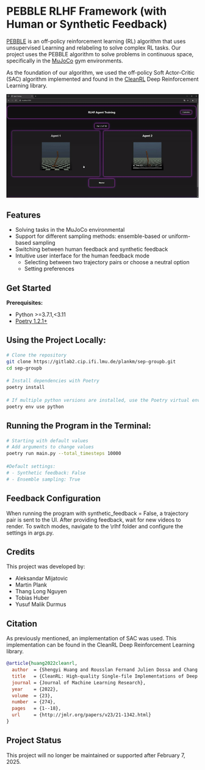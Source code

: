 # PEBBLE RLHF Framework (with Human or Synthetic Feedback)

[PEBBLE](https://arxiv.org/abs/2106.05091) is an off-policy reinforcement learning (RL) algorithm that uses unsupervised Learning and relabeling to 
solve complex RL tasks. Our project uses the PEBBLE algorithm to solve problems in continuous space, 
specifically in the [MuJoCo](https://gymnasium.farama.org/environments/mujoco/) gym environments. 

As the foundation of our algorithm, we used the off-policy Soft Actor-Critic (SAC) algorithm
implemented and found in the [CleanRL](https://github.com/vwxyzjn/cleanrl) Deep Reinforcement Learning library.

![Demo GIF](demo_gif.gif)

## Features
+ Solving tasks in the MuJoCo environmental
+ Support for different sampling methods: ensemble-based or uniform-based sampling
+ Switching between human feedback and synthetic feedback
+ Intuitive user interface for the human feedback mode
  + Selecting between two trajectory pairs or choose a neutral option
  + Setting preferences

## Get Started
**Prerequisites:**
* Python >=3.7.1,<3.11
* [Poetry 1.2.1+](https://python-poetry.org)

## Using the Project Locally:
```bash
# Clone the repository
git clone https://gitlab2.cip.ifi.lmu.de/plankm/sep-groupb.git
cd sep-groupb

# Install dependencies with Poetry
poetry install

# If multiple python versions are installed, use the Poetry virtual environment with Python 3.10
poetry env use python
```
## Running the Program in the Terminal:
```bash
# Starting with default values
# Add arguments to change values
poetry run main.py --total_timesteps 10000

#Default settings:
# - Synthetic feedback: False
# - Ensemble sampling: True                     
```
## Feedback Configuration
When running the program with synthetic_feedback = False, a trajectory pair is sent to the UI. After
providing feedback, wait for new videos to render. To switch modes, navigate to the
\rlhf folder and configure the settings in args.py.

## Credits
This project was developed by: 
+ Aleksandar Mijatovic
+ Martin Plank
+ Thang Long Nguyen
+ Tobias Huber
+ Yusuf Malik Durmus

## Citation
As previously mentioned, an implementation of SAC was used. This implementation can be found in the CleanRL 
Deep Reinforcement Learning library.

```bibtex
@article{huang2022cleanrl,
  author  = {Shengyi Huang and Rousslan Fernand Julien Dossa and Chang Ye and Jeff Braga and Dipam Chakraborty and Kinal Mehta and João G.M. Araújo},
  title   = {CleanRL: High-quality Single-file Implementations of Deep Reinforcement Learning Algorithms},
  journal = {Journal of Machine Learning Research},
  year    = {2022},
  volume  = {23},
  number  = {274},
  pages   = {1--18},
  url     = {http://jmlr.org/papers/v23/21-1342.html}
}
```

## Project Status
This project will no longer be maintained or supported after February 7, 2025.
